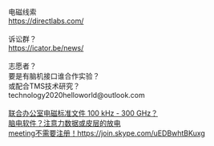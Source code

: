 <br>
<br>
<br>
电磁线索<br>
<a href="https://directlabs.com/">https://directlabs.com/</a><br>
<br>
诉讼群？<br>
<a href="https://icator.be/news/">https://icator.be/news/</a><br>
<br>
志愿者？<br>
要是有脑机接口谁合作实验？<br>
或配合TMS技术研究？<br>
technology2020helloworld@outlook.com<br>
<br>
<a href="https://www.icnirp.org/en/frequencies/radiofrequency/index.html">联合办公室电磁标准文件 100 kHz - 300 GHz？</a><br>
<a href="https://store.neurosky.com/products/copy-of-eeg-meditation">脑电软件？注意力数据或皮层的放电</a><br>
<a href="https://join.skype.com/uEDBwhtBKuxg">meeting不需要注册！https://join.skype.com/uEDBwhtBKuxg</a><br>
<br>
<br>
<br>


